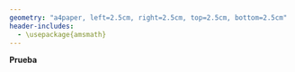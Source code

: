 ```yaml
---
geometry: "a4paper, left=2.5cm, right=2.5cm, top=2.5cm, bottom=2.5cm"
header-includes:
  - \usepackage{amsmath} 
---
```

**Prueba**